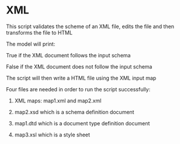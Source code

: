 # XML

This script validates the scheme of an XML file, edits the file and then transforms the file to HTML

The model will print:

True if the XML document follows the input schema

False if the XML document does not follow the input schema

The script will then write a HTML file using the XML input map


Four files are needed in order to run the script successfully:

1. XML maps: map1.xml and map2.xml

2. map2.xsd which is a schema definition document 

3. map1.dtd which is a document type definition document 

4. map3.xsl which is a style sheet

